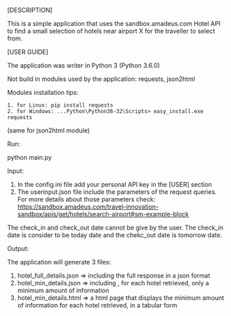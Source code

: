 [DESCRIPTION]

This is a simple application that uses the sandbox.amadeus.com Hotel API to find a small selection of hotels near airport X for the traveller to select from.

[USER GUIDE]

The application was writer in Python 3 (Python 3.6.0)

Not build in modules used by the application: requests, json2html

Modules installation tips:

	1. for Linux: pip install requests
	2. for Windows: ...Python\Python36-32\Scripts> easy_install.exe requests
(same for json2html module)

Run:

python main.py

Input:

1. In the config.ini file add your personal API key in the [USER] section
2. The userinput.json file include the parameters of the request queries. For more details about those parameters check:
https://sandbox.amadeus.com/travel-innovation-sandbox/apis/get/hotels/search-airport#sm-example-block

The check_in and check_out date cannot be give by the user. The check_in date is consider to be today date and the chekc_out date is tomorrow date.

Output:

The application will generate 3 files:
1. hotel_full_details.json => including the full response in a json format
2. hotel_min_details.json => including , for each hotel retrieved, only a minimum amount of information 
3. hotel_min_details.html => a html page that displays the minimum amount of information for each hotel retrieved, in a tabular form

 
